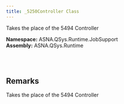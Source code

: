 ```yaml
---
title: _5250Controller Class
---
```


Takes the place of the 5494 Controller

**Namespace:** ASNA.QSys.Runtime.JobSupport <br/>
**Assembly:** ASNA.QSys.Runtime

<br>
<br>

## Remarks

Takes the place of the 5494 Controller

[//]: # ($$TODO: Complete the Remarks section.)

<br>
<br>

